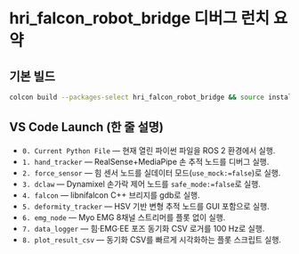 # hri_falcon_robot_bridge 디버그 런치 요약

## 기본 빌드
```bash
colcon build --packages-select hri_falcon_robot_bridge && source install/setup.bash
```

## VS Code Launch (한 줄 설명)
- `0. Current Python File` — 현재 열린 파이썬 파일을 ROS 2 환경에서 실행.
- `1. hand_tracker` — RealSense+MediaPipe 손 추적 노드를 디버그 실행.
- `2. force_sensor` — 힘 센서 노드를 실데이터 모드(`use_mock:=false`)로 실행.
- `3. dclaw` — Dynamixel 손가락 제어 노드를 `safe_mode:=false`로 실행.
- `4. falcon` — libnifalcon C++ 브리지를 gdb로 실행.
- `5. deformity_tracker` — HSV 기반 변형 추적 노드를 GUI 포함으로 실행.
- `6. emg_node` — Myo EMG 8채널 스트리머를 플롯 없이 실행.
- `7. data_logger` — 힘·EMG·EE 포즈 동기화 CSV 로거를 100 Hz로 실행.
- `8. plot_result_csv` — 동기화 CSV를 빠르게 시각화하는 플롯 스크립트 실행.
